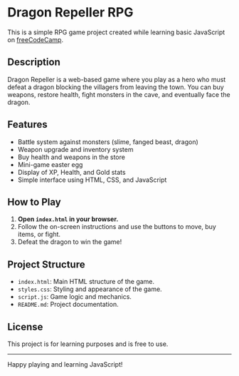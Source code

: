 # Dragon Repeller RPG

This is a simple RPG game project created while learning basic JavaScript on [freeCodeCamp](https://www.freecodecamp.org/).

## Description

Dragon Repeller is a web-based game where you play as a hero who must defeat a dragon blocking the villagers from leaving the town. You can buy weapons, restore health, fight monsters in the cave, and eventually face the dragon.

## Features

- Battle system against monsters (slime, fanged beast, dragon)
- Weapon upgrade and inventory system
- Buy health and weapons in the store
- Mini-game easter egg
- Display of XP, Health, and Gold stats
- Simple interface using HTML, CSS, and JavaScript

## How to Play

1. **Open `index.html` in your browser.**
2. Follow the on-screen instructions and use the buttons to move, buy items, or fight.
3. Defeat the dragon to win the game!

## Project Structure

- `index.html`: Main HTML structure of the game.
- `styles.css`: Styling and appearance of the game.
- `script.js`: Game logic and mechanics.
- `README.md`: Project documentation.

## License

This project is for learning purposes and is free to use.

---

Happy playing and learning JavaScript!
